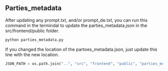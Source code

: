## Parties_metadata

After updating any prompt.txt, and/or prompt_de.txt, you can run this command in the termindal to update the parties_metadata.json in the src/frontend/public folder.

```bash
python parties_metadata.py
```

If you changed the location of the partoes_metadata.json, just update this line with the new location.

```python
JSON_PATH = os.path.join("..", "src", "frontend", "public", "parties_metadata.json")
```
